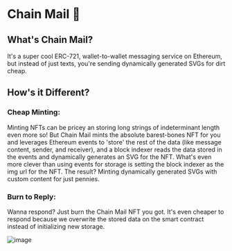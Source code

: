 # Chain Mail 💌
## What's Chain Mail?
It's a super cool ERC-721, wallet-to-wallet messaging service on Ethereum, but instead of just texts, you're sending dynamically generated SVGs for dirt cheap.

## How's it Different?
### Cheap Minting: 
Minting NFTs can be pricey an storing long strings of indeterminant length even more so! But Chain Mail mints the absolute barest-bones NFT for you and leverages Ethereum events to 'store' the rest of the data (like message content, sender, and receiver), and a block indexer reads the data stored in the events and dynamically generates an SVG for the NFT. What's even more clever than using events for storage is setting the block indexer as the img url for the NFT. The result? Minting dynamically generated SVGs with custom content for just pennies.

### Burn to Reply: 
Wanna respond? Just burn the Chain Mail NFT you got. It's even cheaper to respond because we overwrite the stored data on the smart contract instead of initializing new storage.

![image](https://github.com/AStox/ChainMail/assets/6720265/3db30a9e-1da0-4510-98e5-a11dd5b84fa0)

